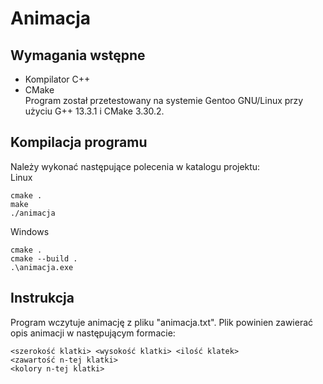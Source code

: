 # Animacja
## Wymagania wstępne
- Kompilator C++
- CMake <br>
Program został przetestowany na systemie Gentoo GNU/Linux przy użyciu G++ 13.3.1 i CMake 3.30.2.

## Kompilacja programu
Należy wykonać następujące polecenia w katalogu projektu: <br>
Linux
```shell
cmake .
make
./animacja
```
Windows
```shell
cmake .
cmake --build .
.\animacja.exe
```

## Instrukcja
Program wczytuje animację z pliku "animacja.txt". Plik powinien zawierać opis animacji w następującym formacie:
```shell
<szerokość klatki> <wysokość klatki> <ilość klatek>
<zawartość n-tej klatki>
<kolory n-tej klatki>
```
